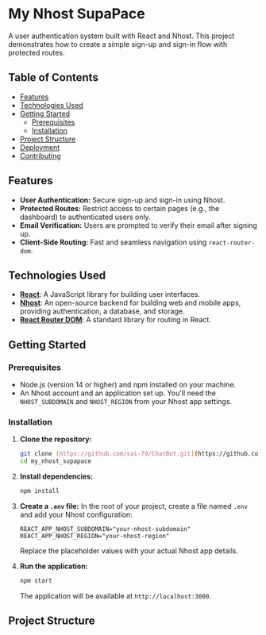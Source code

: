 # My Nhost SupaPace

A user authentication system built with React and Nhost. This project demonstrates how to create a simple sign-up and sign-in flow with protected routes.

## Table of Contents

- [Features](#features)
- [Technologies Used](#technologies-used)
- [Getting Started](#getting-started)
  - [Prerequisites](#prerequisites)
  - [Installation](#installation)
- [Project Structure](#project-structure)
- [Deployment](#deployment)
- [Contributing](#contributing)

## Features

- **User Authentication:** Secure sign-up and sign-in using Nhost.
- **Protected Routes:** Restrict access to certain pages (e.g., the dashboard) to authenticated users only.
- **Email Verification:** Users are prompted to verify their email after signing up.
- **Client-Side Routing:** Fast and seamless navigation using `react-router-dom`.

## Technologies Used

- **[React](https://reactjs.org/)**: A JavaScript library for building user interfaces.
- **[Nhost](https://nhost.io/)**: An open-source backend for building web and mobile apps, providing authentication, a database, and storage.
- **[React Router DOM](https://reactrouter.com/)**: A standard library for routing in React.

## Getting Started

### Prerequisites

- Node.js (version 14 or higher) and npm installed on your machine.
- An Nhost account and an application set up. You'll need the `NHOST_SUBDOMAIN` and `NHOST_REGION` from your Nhost app settings.

### Installation

1.  **Clone the repository:**
    ```bash
    git clone [https://github.com/sai-79/ChatBot.git](https://github.com/sai-79/ChatBot.git)
    cd my_nhost_supapace
    ```

2.  **Install dependencies:**
    ```bash
    npm install
    ```

3.  **Create a `.env` file:**
    In the root of your project, create a file named `.env` and add your Nhost configuration:
    ```
    REACT_APP_NHOST_SUBDOMAIN="your-nhost-subdomain"
    REACT_APP_NHOST_REGION="your-nhost-region"
    ```
    Replace the placeholder values with your actual Nhost app details.

4.  **Run the application:**
    ```bash
    npm start
    ```
    The application will be available at `http://localhost:3000`.

## Project Structure